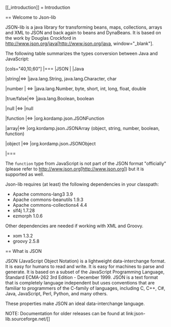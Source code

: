 
[[_introduction]]
= Introduction

== Welcome to Json-lib

JSON-lib is a java library for transforming beans, maps, collections, arrays and XML to JSON
and back again to beans and DynaBeans. It is based on the work by Douglas Crockford in
http://www.json.org/java[http://www.json.org/java, window="_blank"].

The following table summarizes the types conversion between Java and JavaScript:

[cols="40,10,60"]
|===
|JSON | |Java

|string|&#8660;
|java.lang.String, java.lang.Character, char

|number | &#8660;
|java.lang.Number, byte, short, int, long, float, double

|true/false|&#8660;
|java.lang.Boolean, boolean

|null |&#8660;
|null

|function |&#8660;
|org.kordamp.json.JSONFunction

|array|&#8660;
|org.kordamp.json.JSONArray (object, string, number, boolean, function)

|object |&#8660;
|org.kordamp.json.JSONObject

|===

The `function` type from JavaScript is not part of the JSON
format "officially" (please refer to http://www.json.org[http://www.json.org])
but it is supported as well.

Json-lib requires (at least) the following dependencies in your classpath:

* Apache commons-lang3 3.9
* Apache commons-beanutils 1.9.3
* Apache commons-collections4 4.4
* slf4j 1.7.28
* ezmorph 1.0.6

Other dependencies are needed if working with XML and Groovy.

* xom 1.3.2
* groovy 2.5.8

== What is JSON

JSON (JavaScript Object Notation) is a lightweight
data-interchange format. It is easy for humans to read
and write. It is easy for machines to parse and
generate. It is based on a subset of the JavaScript
Programming Language, Standard ECMA-262 3rd Edition -
December 1999. JSON is a text format that is completely
language independent but uses conventions that are
familiar to programmers of the C-family of languages,
including C, C++, C#, Java, JavaScript, Perl, Python,
and many others.

These properties make JSON an ideal data-interchange
language.

NOTE: Documentation for older releases can be found at link:json-lib.sourceforge.net/[]
